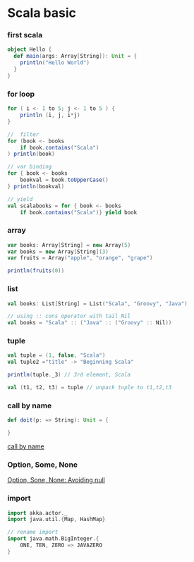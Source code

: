 # Scala basic

### first scala
```scala
object Hello {
  def main(args: Array[String]): Unit = {
    println("Hello World")
  }
}
```

### for loop
```scala
for ( i <- 1 to 5; j <- 1 to 5 ) {
    println (i, j, i*j)
}

//  filter
for (book <- books 
    if book.contains("Scala")
) println(book)

// var binding
for { book <- books 
    bookval = book.toUpperCase()
} println(bookval)

// yield
val scalabooks = for { book <- books 
    if book.contains("Scala")} yield book
```

### array
```scala
var books: Array[String] = new Array(5)
var books = new Array[String](3)
var fruits = Array("apple", "orange", "grape")

println(fruits(0))
```

### list
```scala
val books: List[String] = List("Scala", "Groovy", "Java")

// using :: cons operator with tail Nil
val books = "Scala" :: ("Java" :: ("Groovy" :: Nil))
```

### tuple
```scala
val tuple = (1, false, "Scala")
val tuple2 ="title" -> "Beginning Scala"

println(tuple._3) // 3rd element, Scala

val (t1, t2, t3) = tuple // unpack tuple to t1,t2,t3
```

### call by name
```scala
def doit(p: => String): Unit = {

}
```
[call by name](https://docs.scala-lang.org/tour/by-name-parameters.html)


### Option, Some, None
[Option, Sone, None: Avoiding null](https://www.safaribooksonline.com/library/view/programming-scala/9780596801908/ch02s08.html)


### import
```scala
import akka.actor._
import java.util.{Map, HashMap}

// rename import
import java.math.BigInteger.{
    ONE, TEN, ZERO => JAVAZERO
}
```
